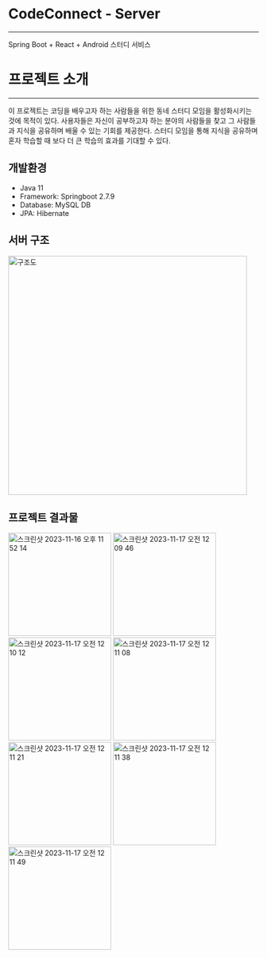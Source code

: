 # CodeConnect - Server
---
Spring Boot + React + Android 스터디 서비스

# 프로젝트 소개
---
이 프로젝트는 코딩을 배우고자 하는 사람들을 위한 동네 스터디 모임을 활성화시키는 것에 목적이 있다.
사용자들은 자신이 공부하고자 하는 분야의 사람들을 찾고 그 사람들과 지식을 공유하며 배울 수 있는 기회를 제공한다. 
스터디 모임을 통해 지식을 공유하며 혼자 학습할 때 보다 더 큰 학습의 효과를 기대할 수 있다.

개발환경
---
- Java 11
- Framework: Springboot 2.7.9
- Database: MySQL DB
- JPA: Hibernate

서버 구조
---
<img width="480" alt="구조도" src="https://github.com/junhyun1001/CodeConnect-Server/assets/90903322/1698dbd2-f866-4b37-b905-c0d74826ffa6">


프로젝트 결과물
---
<img width="207" alt="스크린샷 2023-11-16 오후 11 52 14" src="https://github.com/junhyun1001/CodeConnect-Server/assets/90903322/1e26d721-08ac-45dd-bafa-6ed26fb12cf1">

<img width="207" alt="스크린샷 2023-11-17 오전 12 09 46" src="https://github.com/junhyun1001/CodeConnect-Server/assets/90903322/82e83248-34b0-4f34-90c7-c5f623f4a7ab">

<img width="207" alt="스크린샷 2023-11-17 오전 12 10 12" src="https://github.com/junhyun1001/CodeConnect-Server/assets/90903322/981cec64-4e79-4734-8c00-d35fd31f3836">

<img width="207" alt="스크린샷 2023-11-17 오전 12 11 08" src="https://github.com/junhyun1001/CodeConnect-Server/assets/90903322/db04e70b-8415-41ea-8a42-add58bb8da62">

<img width="207" alt="스크린샷 2023-11-17 오전 12 11 21" src="https://github.com/junhyun1001/CodeConnect-Server/assets/90903322/09c70a90-4b5a-4e1c-ac55-93d3e60139ec">

<img width="207" alt="스크린샷 2023-11-17 오전 12 11 38" src="https://github.com/junhyun1001/CodeConnect-Server/assets/90903322/b436c6ee-306b-4611-96d8-d8113867b4be">

<img width="207" alt="스크린샷 2023-11-17 오전 12 11 49" src="https://github.com/junhyun1001/CodeConnect-Server/assets/90903322/a796cf5e-3a17-4221-b123-450ea08d5025">
